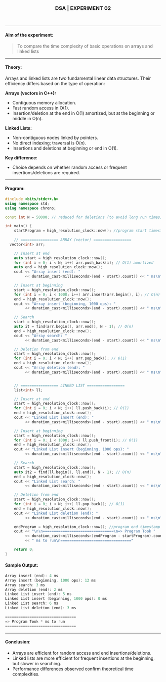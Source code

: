 <br>
<h3 align=center><b>DSA | EXPERIMENT 02</b></h3>
<br>

---

#### **Aim of the experiment:**
> To compare the time complexity of basic operations on arrays and linked lists

---

#### **Theory:**
Arrays and linked lists are two fundamental linear data structures. Their efficiency differs based on the type of operation:

**Arrays (vectors in C++):**
- Contiguous memory allocation.
- Fast random access in O(1).
- Insertion/deletion at the end in O(1) amortized, but at the beginning or middle in O(n).

**Linked Lists:**
- Non-contiguous nodes linked by pointers.
- No direct indexing; traversal is O(n).
- Insertions and deletions at beginning or end in O(1).

**Key difference:**
- Choice depends on whether random access or frequent insertions/deletions are required.

---

#### **Program:**
```cpp
#include <bits/stdc++.h>
using namespace std;
using namespace chrono;

const int N = 50000; // reduced for deletions (to avoid long run times)

int main() {
    startProgram = high_resolution_clock::now(); //program start timestamp
    
    // ================= ARRAY (vector) =================
  vector<int> arr;

    // Insert at end
    auto start = high_resolution_clock::now();
    for (int i = 0; i < N; i++) arr.push_back(i); // O(1) amortized
    auto end = high_resolution_clock::now();
    cout << "Array insert (end): "
         << duration_cast<milliseconds>(end - start).count() << " ms\n";

    // Insert at beginning
    start = high_resolution_clock::now();
    for (int i = 0; i < 1000; i++) arr.insert(arr.begin(), i); // O(n)
    end = high_resolution_clock::now();
    cout << "Array insert (beginning, 1000 ops): "
         << duration_cast<milliseconds>(end - start).count() << " ms\n";

    // Search
    start = high_resolution_clock::now();
    auto it = find(arr.begin(), arr.end(), N - 1); // O(n)
    end = high_resolution_clock::now();
    cout << "Array search: "
         << duration_cast<milliseconds>(end - start).count() << " ms\n";

    // Deletion from end
    start = high_resolution_clock::now();
    for (int i = 0; i < N; i++) arr.pop_back(); // O(1)
    end = high_resolution_clock::now();
    cout << "Array deletion (end): "
         << duration_cast<milliseconds>(end - start).count() << " ms\n";


    // ================= LINKED LIST =================
    list<int> ll;

    // Insert at end
    start = high_resolution_clock::now();
    for (int i = 0; i < N; i++) ll.push_back(i); // O(1)
    end = high_resolution_clock::now();
    cout << "Linked List insert (end): "
         << duration_cast<milliseconds>(end - start).count() << " ms\n";

    // Insert at beginning
    start = high_resolution_clock::now();
    for (int i = 0; i < 1000; i++) ll.push_front(i); // O(1)
    end = high_resolution_clock::now();
    cout << "Linked List insert (beginning, 1000 ops): "
         << duration_cast<milliseconds>(end - start).count() << " ms\n";

    // Search
    start = high_resolution_clock::now();
    auto it2 = find(ll.begin(), ll.end(), N - 1); // O(n)
    end = high_resolution_clock::now();
    cout << "Linked List search: "
         << duration_cast<milliseconds>(end - start).count() << " ms\n";

    // Deletion from end
    start = high_resolution_clock::now();
    for (int i = 0; i < N; i++) ll.pop_back(); // O(1)
    end = high_resolution_clock::now();
    cout << "Linked List deletion (end): "
         << duration_cast<milliseconds>(end - start).count() << " ms\n";

    endProgram = high_resolution_clock::now(); //program end timestamp
    cout << "\n\n================================\n=> Program Took "
         << duration_cast<milliseconds>(endProgram - startProgram).count
         << " ms to run\n================================"

    return 0;
}
```

#### **Sample Output:**
```cpp
Array insert (end): 4 ms
Array insert (beginning, 1000 ops): 12 ms
Array search: 3 ms
Array deletion (end): 2 ms
Linked List insert (end): 5 ms
Linked List insert (beginning, 1000 ops): 0 ms
Linked List search: 6 ms
Linked List deletion (end): 3 ms

================================
=> Program Took * ms to run
================================
```

---

#### **Conclusion:**
- Arrays are efficient for random access and end insertions/deletions.
- Linked lists are more efficient for frequent insertions at the beginning, but slower in searching.
- Performance differences observed confirm theoretical time complexities.